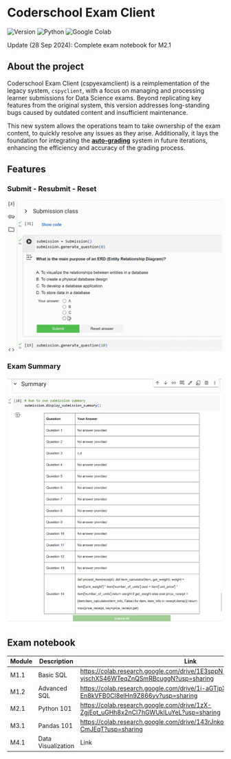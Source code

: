 # Coderschool Exam Client

![Version](https://img.shields.io/badge/Latest%20Version-v0.0.2-%2300b4d8.svg?&style=for-the-badge&logo=git&logoColor=white)
![Python](https://img.shields.io/badge/Python-%230096c7.svg?&style=for-the-badge&logo=python&logoColor=white)
![Google Colab](https://img.shields.io/badge/Google%20Colab-4285F4?style=for-the-badge&logo=googledrive&logoColor=white)

Update (28 Sep 2024): Complete exam notebook for M2.1

## About the project
Coderschool Exam Client (cspyexamclient) is a reimplementation of the legacy system, `cspyclient`, with a focus on managing and processing learner submissions for Data Science exams. Beyond replicating key features from the original system, this version addresses long-standing bugs caused by outdated content and insufficient maintenance.

This new system allows the operations team to take ownership of the exam content, to quickly resolve any issues as they arise. Additionally, it lays the foundation for integrating the [**auto-grading**](https://github.com/nauqh/autograde) system in future iterations, enhancing the efficiency and accuracy of the grading process.

## Features

### Submit - Resubmit - Reset

<img width="500" src="assets/test_submission.gif">

### Exam Summary

<img width="500" src="assets/exam_summary.png">

## Exam notebook
| Module       | Description       | Link                                                                                  |
|--------------|-------------------|---------------------------------------------------------------------------------------|
| M1.1         | Basic SQL         | https://colab.research.google.com/drive/1E3sppN-vjschXS46WTeqZnQSmRBcuggN?usp=sharing |
| M1.2         | Advanced SQL      | https://colab.research.google.com/drive/1i-aGTjpXL-En8kVFB0Cl8elHn9Z866yv?usp=sharing |
| M2.1         | Python 101        | https://colab.research.google.com/drive/1zX-ZgjEot_uGHh8x2nCl7hGWUklLuYeL?usp=sharing |
| M3.1         | Pandas 101        | https://colab.research.google.com/drive/143rJnko61nMUGGwMccgxaBJRA-CmJEqT?usp=sharing |
| M4.1         | Data Visualization| Link                                                                                  |